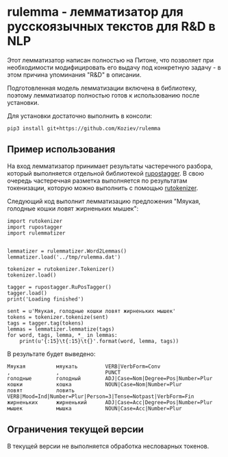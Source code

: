 # rulemma - лемматизатор для русскоязычных текстов для R&amp;D в NLP

Этот лемматизатор написан полностью на Питоне, что позволяет при необходимости
модифицировать его выдачу под конкретную задачу - в этом причина упоминания "R&D"
в описании.

Подготовленная модель лемматизации включена в библиотеку, поэтому
лемматизатор полностью готов к использованию после установки.

Для установки достаточно выполнить в консоли:

```
pip3 install git+https://github.com/Koziev/rulemma
```

## Пример использования

На вход лемматизатор принимает результаты частеречного разбора, который
выполняется отдельной библиотекой [rupostagger](https://github.com/Koziev/rupostagger).
В свою очередь частеречная разметка выполняется по результатам токенизации, которую
можно выполнить с помощью [rutokenizer](https://github.com/Koziev/rutokenizer).

Следующий код выполнит лемматизацию предложения "Мяукая, голодные кошки ловят жирненьких мышек":

```
import rutokenizer
import rupostagger
import rulemmatizer


lemmatizer = rulemmatizer.Word2Lemmas()
lemmatizer.load('../tmp/rulemma.dat')

tokenizer = rutokenizer.Tokenizer()
tokenizer.load()

tagger = rupostagger.RuPosTagger()
tagger.load()
print('Loading finished')

sent = u'Мяукая, голодные кошки ловят жирненьких мышек'
tokens = tokenizer.tokenize(sent)
tags = tagger.tag(tokens)
lemmas = lemmatizer.lemmatize(tags)
for word, tags, lemma, *_ in lemmas:
	print(u'{:15}\t{:15}\t{}'.format(word, lemma, tags))
```

В результате будет выведено:

```
Мяукая         	мяукать        	VERB|VerbForm=Conv
,              	,              	PUNCT
голодные       	голодный       	ADJ|Case=Nom|Degree=Pos|Number=Plur
кошки          	кошка          	NOUN|Case=Nom|Number=Plur
ловят          	ловить         	VERB|Mood=Ind|Number=Plur|Person=3|Tense=Notpast|VerbForm=Fin
жирненьких     	жирненький     	ADJ|Case=Acc|Degree=Pos|Number=Plur
мышек          	мышка          	NOUN|Case=Acc|Number=Plur
```

## Ограничения текущей версии

В текущей версии не выполняется обработка несловарных токенов.
